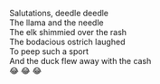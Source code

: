 Salutations, deedle deedle  
The llama and the needle  
The elk shimmied over the rash  
The bodacious ostrich laughed  
To peep such a sport  
And the duck flew away with the cash  
😂 😂 😂
